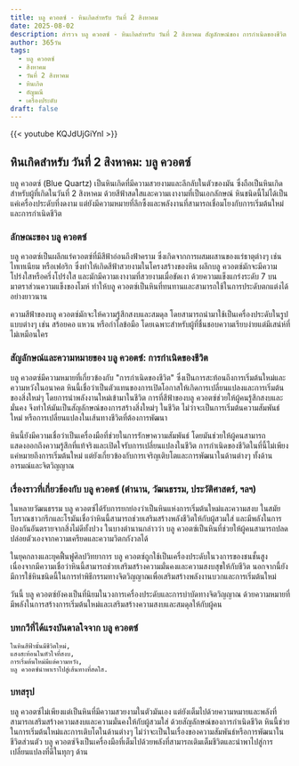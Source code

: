 ```yaml
---
title: บลู ควอตซ์ - หินเกิดสำหรับ วันที่ 2 สิงหาคม
date: 2025-08-02
description: สำรวจ บลู ควอตซ์ - หินเกิดสำหรับ วันที่ 2 สิงหาคม สัญลักษณ์ของ การกำเนิดของชีวิต มาเรียนรู้ความหมายลึกซึ้งของหินพิเศษนี้
author: 365วัน
tags:
  - บลู ควอตซ์
  - สิงหาคม
  - วันที่ 2 สิงหาคม
  - หินเกิด
  - อัญมณี
  - เครื่องประดับ
draft: false
---
```


{{< youtube KQJdUjGiYnI >}}

## หินเกิดสำหรับ วันที่ 2 สิงหาคม: บลู ควอตซ์

บลู ควอตซ์ (Blue Quartz) เป็นหินเกิดที่มีความสวยงามและลึกลับในตัวของมัน ซึ่งถือเป็นหินเกิดสำหรับผู้ที่เกิดในวันที่ 2 สิงหาคม ด้วยสีฟ้าสดใสและความเงางามที่เป็นเอกลักษณ์ หินชนิดนี้ไม่ได้เป็นแค่เครื่องประดับที่งดงาม แต่ยังมีความหมายที่ลึกซึ้งและพลังงานที่สามารถเชื่อมโยงกับการเริ่มต้นใหม่และการกำเนิดชีวิต

### ลักษณะของ บลู ควอตซ์

บลู ควอตซ์เป็นผลึกแร่ควอตซ์ที่มีสีฟ้าอ่อนถึงฟ้าคราม ซึ่งเกิดจากการผสมผสานของแร่ธาตุต่างๆ เช่น ไทเทเนียม หรือเฟอริก ซึ่งทำให้เกิดสีฟ้าสวยงามในโครงสร้างของหิน ผลึกบลู ควอตซ์มักจะมีความโปร่งใสหรือครึ่งโปร่งใส และมักมีความเงางามที่สวยงามเมื่อขัดเงา ด้วยความแข็งแกร่งระดับ 7 บนมาตราส่วนความแข็งของโมห์ ทำให้บลู ควอตซ์เป็นหินที่ทนทานและสามารถใช้ในการประดับตกแต่งได้อย่างยาวนาน

ความสีฟ้าของบลู ควอตซ์มักจะให้ความรู้สึกสงบและสมดุล โดยสามารถนำมาใช้เป็นเครื่องประดับในรูปแบบต่างๆ เช่น สร้อยคอ แหวน หรือกำไลข้อมือ โดยเฉพาะสำหรับผู้ที่ชื่นชอบความเรียบง่ายแต่มีเสน่ห์ที่ไม่เหมือนใคร

### สัญลักษณ์และความหมายของ บลู ควอตซ์: การกำเนิดของชีวิต

บลู ควอตซ์มีความหมายที่เกี่ยวข้องกับ "การกำเนิดของชีวิต" ซึ่งเป็นการสะท้อนถึงการเริ่มต้นใหม่และความหวังในอนาคต หินนี้เชื่อว่าเป็นตัวแทนของการเปิดโอกาสให้เกิดการเปลี่ยนแปลงและการเริ่มต้นของสิ่งใหม่ๆ โดยการนำพลังงานใหม่เข้ามาในชีวิต การที่สีฟ้าของบลู ควอตซ์ช่วยให้ผู้คนรู้สึกสงบและมั่นคง จึงทำให้มันเป็นสัญลักษณ์ของการสร้างสิ่งใหม่ๆ ในชีวิต ไม่ว่าจะเป็นการเริ่มต้นความสัมพันธ์ใหม่ หรือการเปลี่ยนแปลงในเส้นทางชีวิตที่ต้องการพัฒนา

หินนี้ยังมีความเชื่อว่าเป็นเครื่องมือที่ช่วยในการรักษาความสัมพันธ์ โดยมันช่วยให้ผู้คนสามารถแสดงออกถึงความรู้สึกที่แท้จริงและเปิดใจรับการเปลี่ยนแปลงในชีวิต การกำเนิดของชีวิตในที่นี้ไม่เพียงแค่หมายถึงการเริ่มต้นใหม่ แต่ยังเกี่ยวข้องกับการเจริญเติบโตและการพัฒนาในด้านต่างๆ ทั้งด้านอารมณ์และจิตวิญญาณ

### เรื่องราวที่เกี่ยวข้องกับ บลู ควอตซ์ (ตำนาน, วัฒนธรรม, ประวัติศาสตร์, ฯลฯ)

ในหลายวัฒนธรรม บลู ควอตซ์ได้รับการยกย่องว่าเป็นหินแห่งการเริ่มต้นใหม่และความสงบ ในสมัยโบราณชาวกรีกและโรมันเชื่อว่าหินนี้สามารถช่วยเสริมสร้างพลังชีวิตให้กับผู้สวมใส่ และมีพลังในการป้องกันอันตรายจากสิ่งไม่ดีทั้งปวง ในบางตำนานกล่าวว่า บลู ควอตซ์เป็นหินที่ช่วยให้ผู้คนสามารถปลดปล่อยตัวเองจากความเครียดและความวิตกกังวลได้

ในยุคกลางและยุคฟื้นฟูศิลปวิทยาการ บลู ควอตซ์ถูกใช้เป็นเครื่องประดับในวงการของชนชั้นสูง เนื่องจากมีความเชื่อว่าหินนี้สามารถช่วยเสริมสร้างความมั่นคงและความสงบสุขให้กับชีวิต นอกจากนี้ยังมีการใช้หินชนิดนี้ในการทำพิธีกรรมทางจิตวิญญาณเพื่อเสริมสร้างพลังงานบวกและการเริ่มต้นใหม่

วันนี้ บลู ควอตซ์ยังคงเป็นที่นิยมในวงการเครื่องประดับและการบำบัดทางจิตวิญญาณ ด้วยความหมายที่มีพลังในการสร้างการเริ่มต้นใหม่และเสริมสร้างความสงบและสมดุลให้กับผู้คน

### บทกวีที่ได้แรงบันดาลใจจาก บลู ควอตซ์

```
ในหินสีฟ้านั้นมีชีวิตใหม่,
แสงสะท้อนในหัวใจที่สงบ,
การเริ่มต้นใหม่มีแต่ความหวัง,
บลู ควอตซ์นำพาเราไปสู่เส้นทางที่สดใส.
```

### บทสรุป

บลู ควอตซ์ไม่เพียงแต่เป็นหินที่มีความสวยงามในตัวมันเอง แต่ยังเต็มไปด้วยความหมายและพลังที่สามารถเสริมสร้างความสงบและความมั่นคงให้กับผู้สวมใส่ ด้วยสัญลักษณ์ของการกำเนิดชีวิต หินนี้ช่วยในการเริ่มต้นใหม่และการเติบโตในด้านต่างๆ ไม่ว่าจะเป็นในเรื่องของความสัมพันธ์หรือการพัฒนาในชีวิตส่วนตัว บลู ควอตซ์จึงเป็นเครื่องมือที่เต็มไปด้วยพลังที่สามารถเติมเต็มชีวิตและนำพาไปสู่การเปลี่ยนแปลงที่ดีในทุกๆ ด้าน